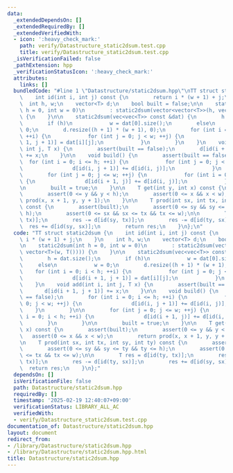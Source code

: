 ```yaml
---
data:
  _extendedDependsOn: []
  _extendedRequiredBy: []
  _extendedVerifiedWith:
  - icon: ':heavy_check_mark:'
    path: verify/Datastructure_static2dsum.test.cpp
    title: verify/Datastructure_static2dsum.test.cpp
  _isVerificationFailed: false
  _pathExtension: hpp
  _verificationStatusIcon: ':heavy_check_mark:'
  attributes:
    links: []
  bundledCode: "#line 1 \"Datastructure/static2dsum.hpp\"\nTT struct static2dsum {\n\
    \    int id(int i, int j) const {\n        return i * (w + 1) + j;\n    }\n  \
    \  int h, w;\n    vector<T> d;\n    bool built = false;\n\n    static2dsum(int\
    \ h = 0, int w = 0)\n        : static2dsum(vector<vector<T>>(h, vector<T>(w, T())))\
    \ {\n    }\n\n    static2dsum(vec<vec<T>> const &dat) {\n        h = dat.size();\n\
    \        if (h)\n            w = dat[0].size();\n        else\n            w =\
    \ 0;\n        d.resize((h + 1) * (w + 1), 0);\n        for (int i = 0; i < h;\
    \ ++i) {\n            for (int j = 0; j < w; ++j) {\n                d[id(i +\
    \ 1, j + 1)] = dat[i][j];\n            }\n        }\n    }\n    void add(int i,\
    \ int j, T x) {\n        assert(built == false);\n        d[id(i + 1, j + 1)]\
    \ += x;\n    }\n\n    void build() {\n        assert(built == false);\n      \
    \  for (int i = 0; i <= h; ++i) {\n            for (int j = 0; j < w; ++j) {\n\
    \                d[id(i, j + 1)] += d[id(i, j)];\n            }\n        }\n\n\
    \        for (int j = 0; j <= w; ++j) {\n            for (int i = 0; i < h; ++i)\
    \ {\n                d[id(i + 1, j)] += d[id(i, j)];\n            }\n        }\n\
    \n        built = true;\n    }\n\n    T get(int y, int x) const {\n        assert(built);\n\
    \        assert(0 <= y && y < h);\n        assert(0 <= x && x < w);\n        return\
    \ prod(x, x + 1, y, y + 1);\n    }\n\n    T prod(int sx, int tx, int sy, int ty)\
    \ const {\n        assert(built);\n        assert(0 <= sy && sy <= ty && ty <=\
    \ h);\n        assert(0 <= sx && sx <= tx && tx <= w);\n\n        T res = d[id(ty,\
    \ tx)];\n        res -= d[id(sy, tx)];\n        res -= d[id(ty, sx)];\n      \
    \  res += d[id(sy, sx)];\n        return res;\n    }\n};\n"
  code: "TT struct static2dsum {\n    int id(int i, int j) const {\n        return\
    \ i * (w + 1) + j;\n    }\n    int h, w;\n    vector<T> d;\n    bool built = false;\n\
    \n    static2dsum(int h = 0, int w = 0)\n        : static2dsum(vector<vector<T>>(h,\
    \ vector<T>(w, T()))) {\n    }\n\n    static2dsum(vec<vec<T>> const &dat) {\n\
    \        h = dat.size();\n        if (h)\n            w = dat[0].size();\n   \
    \     else\n            w = 0;\n        d.resize((h + 1) * (w + 1), 0);\n    \
    \    for (int i = 0; i < h; ++i) {\n            for (int j = 0; j < w; ++j) {\n\
    \                d[id(i + 1, j + 1)] = dat[i][j];\n            }\n        }\n\
    \    }\n    void add(int i, int j, T x) {\n        assert(built == false);\n \
    \       d[id(i + 1, j + 1)] += x;\n    }\n\n    void build() {\n        assert(built\
    \ == false);\n        for (int i = 0; i <= h; ++i) {\n            for (int j =\
    \ 0; j < w; ++j) {\n                d[id(i, j + 1)] += d[id(i, j)];\n        \
    \    }\n        }\n\n        for (int j = 0; j <= w; ++j) {\n            for (int\
    \ i = 0; i < h; ++i) {\n                d[id(i + 1, j)] += d[id(i, j)];\n    \
    \        }\n        }\n\n        built = true;\n    }\n\n    T get(int y, int\
    \ x) const {\n        assert(built);\n        assert(0 <= y && y < h);\n     \
    \   assert(0 <= x && x < w);\n        return prod(x, x + 1, y, y + 1);\n    }\n\
    \n    T prod(int sx, int tx, int sy, int ty) const {\n        assert(built);\n\
    \        assert(0 <= sy && sy <= ty && ty <= h);\n        assert(0 <= sx && sx\
    \ <= tx && tx <= w);\n\n        T res = d[id(ty, tx)];\n        res -= d[id(sy,\
    \ tx)];\n        res -= d[id(ty, sx)];\n        res += d[id(sy, sx)];\n      \
    \  return res;\n    }\n};"
  dependsOn: []
  isVerificationFile: false
  path: Datastructure/static2dsum.hpp
  requiredBy: []
  timestamp: '2025-02-19 12:40:07+09:00'
  verificationStatus: LIBRARY_ALL_AC
  verifiedWith:
  - verify/Datastructure_static2dsum.test.cpp
documentation_of: Datastructure/static2dsum.hpp
layout: document
redirect_from:
- /library/Datastructure/static2dsum.hpp
- /library/Datastructure/static2dsum.hpp.html
title: Datastructure/static2dsum.hpp
---
```

